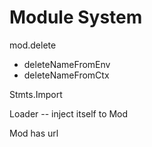 # Module System

mod.delete

- deleteNameFromEnv
- deleteNameFromCtx

Stmts.Import

Loader -- inject itself to Mod

Mod has url
